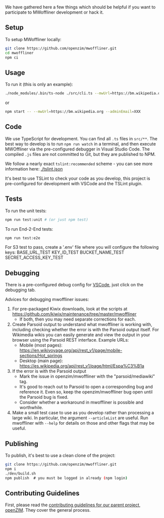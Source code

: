 We have gathered here a few things which should be helpful if you want
to participate to MWoffliner development or hack it.

## Setup

To setup MWoffliner locally:
```bash
git clone https://github.com/openzim/mwoffliner.git
cd mwoffliner
npm ci
```

## Usage

To run it (this is only an example):
```bash
./node_modules/.bin/ts-node ./src/cli.ts --mwUrl=https://bm.wikipedia.org --adminEmail=XXX
```

or

```bash
npm start -- --mwUrl=https://bm.wikipedia.org --adminEmail=XXX
```

## Code

We use TypeScript for development. You can find all `.ts` files in
`src/**`.  The best way to develop is to run `npm run watch` in a
terminal, and then execute MWOffliner via the pre-configured debugger
in Visual Studio Code.  The compiled `.js` files are not committed to
Git, but they are published to NPM.

We follow a nearly exact `tslint:recommended` scheme -
you can see more information here: [./tslint.json](./tslint.json)

It's best to use TSLint to check your code as you develop, this
project is pre-configured for development with VSCode and the TSLint
plugin.

## Tests

To run the unit tests:
```bash
npm run test:unit # (or just npm test)
```

To run End-2-End tests:
```bash
npm run test:e2e
```
For S3 test to pass, create a '.env' file where you will configure the following keys:
BASE_URL_TEST
KEY_ID_TEST
BUCKET_NAME_TEST
SECRET_ACCESS_KEY_TEST

## Debugging

There is a pre-configured debug config for
[VSCode](https://code.visualstudio.com/), just click on the debugging
tab.

Advices for debugging mwoffliner issues:

1.  For pre-packaged Kiwix downloads, look at the scripts at
    https://github.com/kiwix/maintenance/tree/master/mwoffliner
    *   If both, then you may need separate corrections for each.
2.  Create Parsoid output to understand what mwoffliner is working
    with, including checking whether the error is with the Parsoid
    output itself.  For Wikimedia wikis you can easily generate and
    view the output in your browser using the Parsoid REST interface.
    Example URLs:
    *   Mobile (most pages):
        https://en.wikivoyage.org/api/rest_v1/page/mobile-sections/Hot_springs
    *   Desktop (main page):
        https://es.wikipedia.org/api/rest_v1/page/html/Espa%C3%B1a
3.  If the error is with the Parsoid output
    *   Mark the issue in openzim/mwoffliner with the
        "parsoid/mediawiki" tag.
    *   It's good to reach out to Parsoid to open a corresponding bug
        and reference it. Even so, keep the openzim/mwoffliner bug
        open until the Parsoid bug is fixed.
    *   Consider whether a workaround in mwoffliner is possible and
        worthwhile.
4.  Make a small test case to use as you develop rather than
    processing a large wiki. In particular, the argument
    `--articleList` are useful.  Run mwoffliner with `--help` for
    details on those and other flags that may be useful.

## Publishing
To publish, it's best to use a clean clone of the project:
```bash
git clone https://github.com/openzim/mwoffliner.git
npm i
./dev/build.sh
npm publish  # you must be logged in already (npm login)
```

## Contributing Guidelines

First, please read the [contributing guidelines for our parent
project,
openZIM](https://github.com/openzim/overview/blob/master/CONTRIBUTING.md).
They cover the general process.
